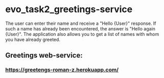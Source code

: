 # evo_task2_greetings-service
The user can enter their name and receive a "Hello {User}" response.
If such a name has already been encountered, the answer is "Hello again {User}".
The application also allows you to get a list of names with whom you have already greeted.

## Greetings web-service:
### https://greetengs-roman-z.herokuapp.com/
